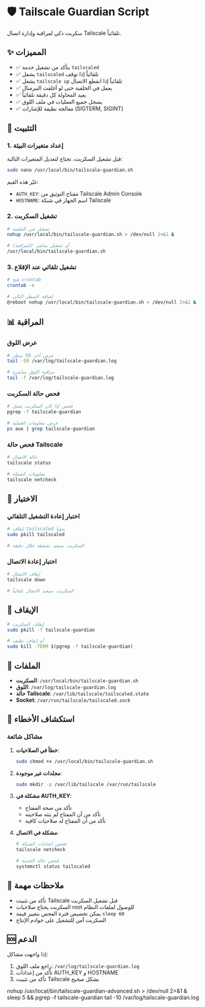 # 🛡️ Tailscale Guardian Script

سكربت ذكي لمراقبة وإدارة اتصال Tailscale تلقائياً.

## ✨ المميزات

- ✅ يتأكد من تشغيل خدمة `tailscaled`
- ✅ يشغل `tailscaled` تلقائياً إذا توقف
- ✅ يشغل `tailscale up` تلقائياً إذا انقطع الاتصال
- ✅ يعمل في الخلفية حتى لو أغلقت التيرمنال
- ✅ يعيد المحاولة كل دقيقة تلقائياً
- ✅ يسجل جميع العمليات في ملف اللوق
- ✅ معالجة نظيفة للإشارات (SIGTERM, SIGINT)

## 🚀 التثبيت

### 1. إعداد متغيرات البيئة

قبل تشغيل السكربت، تحتاج لتعديل المتغيرات التالية:

```bash
sudo nano /usr/local/bin/tailscale-guardian.sh
```

غيّر هذه القيم:

- `AUTH_KEY`: مفتاح التوثيق من Tailscale Admin Console
- `HOSTNAME`: اسم الجهاز في شبكة Tailscale

### 2. تشغيل السكربت

```bash
# تشغيل في الخلفية
nohup /usr/local/bin/tailscale-guardian.sh > /dev/null 2>&1 &

# أو تشغيل مباشر (للمراقبة)
/usr/local/bin/tailscale-guardian.sh
```

### 3. تشغيل تلقائي عند الإقلاع

```bash
# فتح crontab
crontab -e

# إضافة السطر التالي
@reboot nohup /usr/local/bin/tailscale-guardian.sh > /dev/null 2>&1 &
```

## 📊 المراقبة

### عرض اللوق

```bash
# عرض آخر 50 سطر
tail -50 /var/log/tailscale-guardian.log

# مراقبة اللوق مباشرة
tail -f /var/log/tailscale-guardian.log
```

### فحص حالة السكربت

```bash
# فحص إذا كان السكربت يعمل
pgrep -f tailscale-guardian

# عرض معلومات العملية
ps aux | grep tailscale-guardian
```

### فحص حالة Tailscale

```bash
# حالة الاتصال
tailscale status

# معلومات الشبكة
tailscale netcheck
```

## 🧪 الاختبار

### اختبار إعادة التشغيل التلقائي

```bash
# إيقاف tailscaled يدوياً
sudo pkill tailscaled

# السكربت سيعيد تشغيله خلال دقيقة
```

### اختبار إعادة الاتصال

```bash
# إيقاف الاتصال
tailscale down

# السكربت سيعيد الاتصال تلقائياً
```

## 🛑 الإيقاف

```bash
# إيقاف السكربت
sudo pkill -f tailscale-guardian

# أو إيقاف نظيف
sudo kill -TERM $(pgrep -f tailscale-guardian)
```

## 📁 الملفات

- **السكربت**: `/usr/local/bin/tailscale-guardian.sh`
- **اللوق**: `/var/log/tailscale-guardian.log`
- **حالة Tailscale**: `/var/lib/tailscale/tailscaled.state`
- **Socket**: `/var/run/tailscale/tailscaled.sock`

## 🔧 استكشاف الأخطاء

### مشاكل شائعة

1. **خطأ في الصلاحيات**:

   ```bash
   sudo chmod +x /usr/local/bin/tailscale-guardian.sh
   ```

2. **مجلدات غير موجودة**:

   ```bash
   sudo mkdir -p /var/lib/tailscale /var/run/tailscale
   ```

3. **مشكلة في AUTH_KEY**:
   - تأكد من صحة المفتاح
   - تأكد من أن المفتاح لم ينته صلاحيته
   - تأكد من أن المفتاح له صلاحيات كافية

4. **مشكلة في الاتصال**:

   ```bash
   # فحص إعدادات الشبكة
   tailscale netcheck

   # فحص حالة الخدمة
   systemctl status tailscaled
   ```

## 📝 ملاحظات مهمة

- تأكد من تثبيت Tailscale قبل تشغيل السكربت
- السكربت يحتاج صلاحيات root للوصول لملفات النظام
- يمكن تخصيص فترة الفحص بتغيير قيمة `sleep 60`
- السكربت آمن للتشغيل على خوادم الإنتاج

## 🆘 الدعم

إذا واجهت مشاكل:

1. راجع ملف اللوق: `/var/log/tailscale-guardian.log`
2. تأكد من إعدادات AUTH_KEY و HOSTNAME
3. تأكد من تثبيت Tailscale بشكل صحيح

nohup /usr/local/bin/tailscale-guardian-advanced.sh > /dev/null 2>&1 &
sleep 5 && pgrep -f tailscale-guardian
tail -10 /var/log/tailscale-guardian.log
